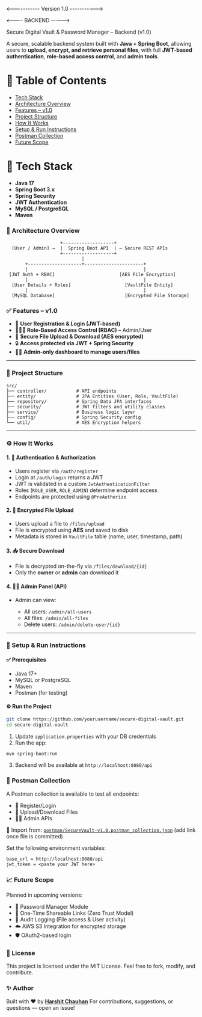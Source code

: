 <----------- Version 1.0  -----------> 

<---- BACKEND -----> 

Secure Digital Vault & Password Manager – Backend (v1.0)

A secure, scalable backend system built with **Java + Spring Boot**, allowing users to **upload, encrypt, and retrieve personal files**, with full **JWT-based authentication**, **role-based access control**, and **admin tools**.

# 📌 Table of Contents

* [Tech Stack](#-tech-stack)
* [Architecture Overview](#-architecture-overview)
* [Features – v1.0](#-features--v10)
* [Project Structure](#-project-structure)
* [How It Works](#-how-it-works)
* [Setup & Run Instructions](#-setup--run-instructions)
* [Postman Collection](#-postman-collection)
* [Future Scope](#-future-scope)


# 🚀 Tech Stack

* **Java 17**
* **Spring Boot 3.x**
* **Spring Security**
* **JWT Authentication**
* **MySQL / PostgreSQL**
* **Maven**


### 🧠 Architecture Overview

```
                    +-------------------+
  [User / Admin] →  |  Spring Boot API  | ← Secure REST APIs
                    +-------------------+
                            |
       +--------------------+----------------------+
       |                                           |
 [JWT Auth + RBAC]                        [AES File Encryption]
       |                                           |
  [User Details + Roles]                    [VaultFile Entity]
       |                                           |
  [MySQL Database]                          [Encrypted File Storage]
```

### ✅ Features – v1.0

* 🔐 **User Registration & Login (JWT-based)**
* 🧑‍🤝‍🧑 **Role-Based Access Control (RBAC)** – Admin/User
* 📁 **Secure File Upload & Download (AES encrypted)**
* 🔒 **Access protected via JWT + Spring Security**
* 🧑‍💼 **Admin-only dashboard to manage users/files**

---

### 📁 Project Structure

```
src/
├── controller/           # API endpoints
├── entity/               # JPA Entities (User, Role, VaultFile)
├── repository/           # Spring Data JPA interfaces
├── security/             # JWT filters and utility classes
├── service/              # Business logic layer
├── config/               # Spring Security config
└── util/                 # AES Encryption helpers
```

---

### ⚙️ How It Works

#### 1. 🔐 Authentication & Authorization

* Users register via `/auth/register`
* Login at `/auth/login` returns a JWT
* JWT is validated in a custom `JwtAuthenticationFilter`
* Roles (`ROLE_USER`, `ROLE_ADMIN`) determine endpoint access
* Endpoints are protected using `@PreAuthorize`

#### 2. 📁 Encrypted File Upload

* Users upload a file to `/files/upload`
* File is encrypted using **AES** and saved to disk
* Metadata is stored in `VaultFile` table (name, user, timestamp, path)

#### 3. 📥 Secure Download

* File is decrypted on-the-fly via `/files/download/{id}`
* Only the **owner** or **admin** can download it

#### 4. 🧑‍💼 Admin Panel (API)

* Admin can view:

  * All users: `/admin/all-users`
  * All files: `/admin/all-files`
  * Delete users: `/admin/delete-user/{id}`

---

### 🧪 Setup & Run Instructions

#### ✅ Prerequisites

* Java 17+
* MySQL or PostgreSQL
* Maven
* Postman (for testing)

#### ⚙️ Run the Project

```bash
git clone https://github.com/yourusername/secure-digital-vault.git
cd secure-digital-vault
```

1. Update `application.properties` with your DB credentials
2. Run the app:

```bash
mvn spring-boot:run
```

3. Backend will be available at `http://localhost:8080/api`

### 🧪 Postman Collection

A Postman collection is available to test all endpoints:

* 🔐 Register/Login
* 📁 Upload/Download Files
* 🧑‍💼 Admin APIs

📂 Import from: [`postman/SecureVault-v1.0.postman_collection.json`](#) (add link once file is committed)

Set the following environment variables:

```env
base_url = http://localhost:8080/api
jwt_token = <paste your JWT here>
```

### 📈 Future Scope

Planned in upcoming versions:

* 🔑 Password Manager Module
* 🔗 One-Time Shareable Links (Zero Trust Model)
* 📜 Audit Logging (File access & User activity)
* ☁️ AWS S3 Integration for encrypted storage
* 🛡️ OAuth2-based login

### 📄 License

This project is licensed under the MIT License.
Feel free to fork, modify, and contribute.

### ✨ Author

Built with ❤️ by **[Harshit Chauhan](https://github.com/yourusername)**
For contributions, suggestions, or questions — open an issue!

